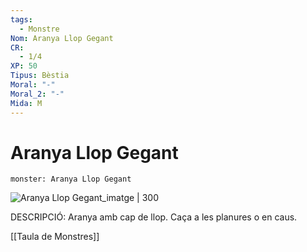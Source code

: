 ```yaml
---
tags:
  - Monstre
Nom: Aranya Llop Gegant
CR:
  - 1/4
XP: 50
Tipus: Bèstia
Moral: "-"
Moral_2: "-"
Mida: M
---
```

# Aranya Llop Gegant

```statblock
monster: Aranya Llop Gegant
```

![Aranya Llop Gegant_imatge | 300](https://static.wikia.nocookie.net/jjcn/images/c/c4/Spider.jpg/revision/latest/scale-to-width-down/700?cb=20171018005236)

DESCRIPCIÓ: 
Aranya amb cap de llop. Caça a les planures o en caus.

[[Taula de Monstres]]
